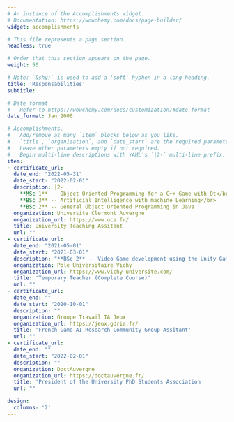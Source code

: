 ```yaml
---
# An instance of the Accomplishments widget.
# Documentation: https://wowchemy.com/docs/page-builder/
widget: accomplishments

# This file represents a page section.
headless: true

# Order that this section appears on the page.
weight: 50

# Note: `&shy;` is used to add a 'soft' hyphen in a long heading.
title: 'Responsabilities'
subtitle:

# Date format
#   Refer to https://wowchemy.com/docs/customization/#date-format
date_format: Jan 2006

# Accomplishments.
#   Add/remove as many `item` blocks below as you like.
#   `title`, `organization`, and `date_start` are the required parameters.
#   Leave other parameters empty if not required.
#   Begin multi-line descriptions with YAML's `|2-` multi-line prefix.
item:
- certificate_url:
  date_end: "2022-05-31"
  date_start: "2022-02-01"
  description: |2-
    **MSc 1** -- Object Oriented Programming for a C++ Game with Qt</br>
    **BSc 3** -- Artificial Intelligence with machine Learning</br>
    **BSc 2** -- General Object Oriented Programming in Java
  organization: Universite Clermont Auvergne
  organization_url: https://www.uca.fr/
  title: University Teaching Assitant
  url: ""
- certificate_url:
  date_end: "2021-05-01"
  date_start: "2021-03-01"
  description: "**BSc 2** -- Video Game development using the Unity Game Engine"
  organization: Pole Universitaire Vichy
  organization_url: https://www.vichy-universite.com/
  title: 'Temporary Teacher (Complete Course)'
  url: ""
- certificate_url:
  date_end: ""
  date_start: "2020-10-01"
  description: ""
  organization: Groupe Travail IA Jeux
  organization_url: https://jeux.gdria.fr/
  title: 'French Game AI Research Community Group Assitant'
  url: ""
- certificate_url:
  date_end: ""
  date_start: "2022-02-01"
  description: ""
  organization: DoctAuvergne
  organization_url: https://doctauvergne.fr/
  title: 'President of the University PhD Students Association '
  url: ""

design:
  columns: '2' 
---
```


